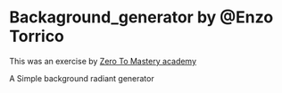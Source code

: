 # Backaground_generator by @Enzo Torrico

This was an exercise by <a href="https://zerotomastery.io/">Zero To Mastery academy<a>

A Simple background radiant generator

